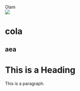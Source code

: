 Olam
<br><img src="https://pa1.narvii.com/7707/b567928b5c78e15f517f40fc504f65c88082107ar1-450-150_hq.gif">
<html>
<head>
<title>Page Title</title>
</head>
<body>
  

<h1>cola</h1>
<h2>aea</h2>  
<h1>This is a Heading</h1>
<p>This is a paragraph.</p>

</body>
</html>
